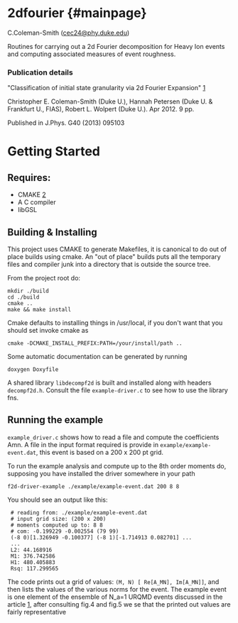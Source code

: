 2dfourier {#mainpage}
=========
C.Coleman-Smith (cec24@phy.duke.edu)

Routines for carrying out a 2d Fourier decomposition for Heavy Ion events  and computing associated measures of event roughness. 

### Publication details
"Classification of initial state granularity via 2d Fourier Expansion" [1]

Christopher E. Coleman-Smith (Duke U.), Hannah Petersen (Duke U. & Frankfurt U., FIAS), Robert L. Wolpert (Duke U.). Apr 2012. 9 pp.

Published in J.Phys. G40 (2013) 095103 

# Getting Started

## Requires:

* CMAKE [2]
* A C compiler
* libGSL

## Building & Installing

This project uses CMAKE to generate Makefiles, it is canonical to do out of place builds using cmake. An "out of place" builds puts all the temporary files and compiler junk into a directory that is outside the source tree.

From the project root do:

    mkdir ./build
    cd ./build
    cmake ..
    make && make install

Cmake defaults to installing things in /usr/local, if you don't want that you should set invoke cmake as

    cmake -DCMAKE_INSTALL_PREFIX:PATH=/your/install/path ..

Some automatic documentation can be generated by running

    doxygen Doxyfile 

A shared library `libdecompf2d` is built and installed along with headers `decompf2d.h`. Consult the file
`example-driver.c` to see how to use the library fns.

## Running the example

`example_driver.c` shows how to read a file and compute the coefficients Amn. A file in the input format
required is provide in `example/example-event.dat`, this event is based on a 200 x 200 pt grid. 

To run the example analysis and compute up to the 8th order moments do, supposing you have installed the driver somewhere in your path

    f2d-driver-example ./example/example-event.dat 200 8 8

You should see an output like this:

     # reading from: ./example/example-event.dat
     # input grid size: (200 x 200)
     # moments computed up to: 8 8
     # com: -0.199229 -0.002554 (79 99)
     (-8 0)[1.326949 -0.100377] (-8 1)[-1.714913 0.082701] ...
     ...
     L2: 44.168916
     M1: 376.742586
     H1: 480.405883
     Rsq: 117.299565

The code prints out a grid of values: `(M, N) [ Re[A_MN], Im[A_MN]]`, and then lists the values of the various
norms for the event. The example event is one element of the ensemble of N_a=1 URQMD events discussed in the
article [1], after consulting fig.4 and fig.5 we se that the printed out values are fairly representative


[1]: http://arxiv.org/abs/arXiv:1204.5774
[2]: http://www.cmake.org/


